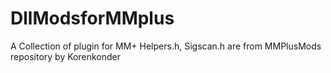 # DllModsforMMplus
A Collection of plugin for MM+
Helpers.h, Sigscan.h are from MMPlusMods repository by Korenkonder